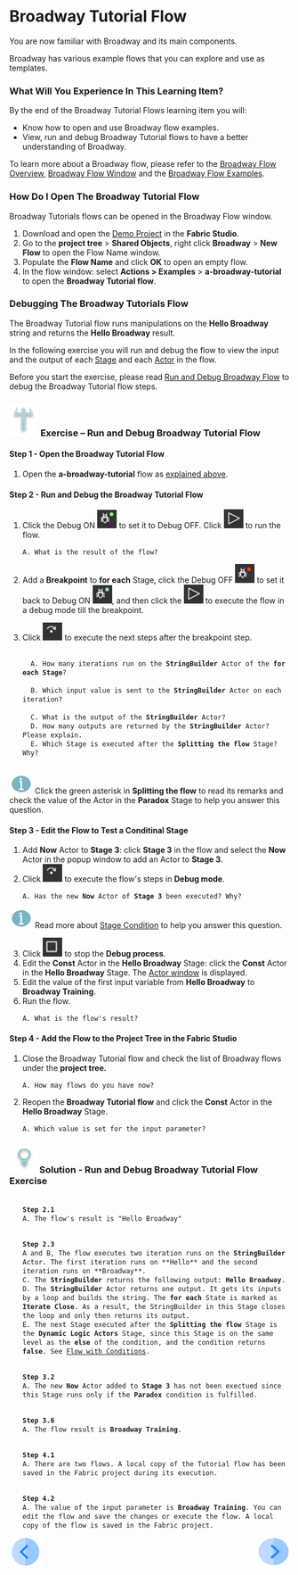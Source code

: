 # Broadway Tutorial Flow

You are now familiar with Broadway and its main components. 

Broadway has various example flows that you can explore and use as templates. 

### What Will You Experience In This Learning Item?

By the end of the Broadway Tutorial Flows learning item you will:

- Know how to open and use Broadway flow examples.
- View, run and debug Broadway Tutorial flows to have a better understanding of Broadway.

To learn more about a Broadway flow, please refer to the [Broadway Flow Overview](/articles/19_Broadway/02a_broadway_flow_overview.md), [Broadway Flow Window](/articles/19_Broadway/18_broadway_flow_window.md) and the [Broadway Flow Examples](/articles/19_Broadway/17_tutorial_and_flow_examples.md).

### How Do I Open The Broadway Tutorial Flow  

Broadway Tutorials flows can be opened in the Broadway Flow window.

1. Download and open the [Demo Project](/articles/demo_project) in the **Fabric Studio**. 
2. Go to the **project tree** > **Shared Objects**, right click **Broadway** > **New Flow** to open the Flow Name window.
3. Populate the **Flow Name** and click **OK** to open an empty flow.
4. In the flow window: select **Actions > Examples** > **a-broadway-tutorial** to open the **Broadway Tutorial flow**.

### Debugging The Broadway Tutorials Flow

The Broadway Tutorial flow runs manipulations on the **Hello Broadway** string and returns the **Hello Broadway** result.

In the following exercise you will run and debug the flow to view the input and the output of each [Stage](/articles/19_Broadway/19_broadway_flow_stages.md) and each [Actor](/articles/19_Broadway/03_broadway_actor.md) in the flow.


Before you start the exercise, please read [Run and Debug Broadway Flow](/articles/19_Broadway/25_broadway_flow_window_run_and_debug_flow.md) to debug the Broadway Tutorial flow steps.

###  ![](/academy/images/Exercise.png) **Exercise – Run and Debug Broadway Tutorial Flow**

#### Step 1 - Open the Broadway Tutorial Flow

1. Open the  **a-broadway-tutorial**  flow as [explained above](#how-do-i-open-the-broadway-tutorial-flow).

#### Step 2 - Run and Debug the Broadway Tutorial Flow
1. Click the Debug ON ![debug on](images/debug_on.png) to set it to Debug OFF. Click ![Run Flow](images/run_flow_icon.png) to run the flow.

  <ul>
  <pre><code>A. What is the result of the flow?</code></pre>
  </ul>



2. Add a  **Breakpoint** to **for each** Stage, click the Debug OFF ![debug off](images/debug_off.png) to set it back to Debug ON ![debug on](images/debug_on.png), and then click the ![Run Flow](images/run_flow_icon.png) to execute the flow in a debug mode till the breakpoint.

3. Click ![Debug Step](images/debug_step_icon.png) to execute the next steps after the breakpoint step.

  <ul>
  <pre><code>
  A. How many iterations run on the <strong>StringBuilder</strong> Actor of the <strong>for each Stage</strong>?<br>
  B. Which input value is sent to the <strong>StringBuilder</strong> Actor on each iteration?<br>
  C. What is the output of the <strong>StringBuilder</strong> Actor?
  D. How many outputs are returned by the <strong>StringBuilder</strong> Actor? Please explain.
  E. Which Stage is executed after the <strong>Splitting the flow</strong> Stage? Why?
  </code></pre>
  </ul>

  ![info](/academy/images/information.png) Click the green asterisk in **Splitting the flow** to read its remarks and check the value of the Actor in the **Paradox** Stage to help you answer this question.

  #### Step 3 - Edit the Flow to Test a Conditinal Stage

1. Add **Now** Actor to **Stage 3**: click **Stage 3** in the flow and select the **Now** Actor in the popup window to add an Actor to **Stage 3**.
2. Click ![Debug Step](images/debug_step_icon.png) to execute the flow's steps in **Debug mode**. 

  <ul>
  <pre><code>A. Has the new <strong>Now</strong> Actor of <strong>Stage 3</strong> been executed? Why?</code></pre>
  </ul>

 ![info](/academy/images/information.png) Read more about [Stage Condition](/articles/19_Broadway/02_broadway_high_level_components.md#stage-conditions) to help you answer this question.

3. Click ![Stop Debug](images/stop_debug_icon.png) to stop the **Debug process**. 
4. Edit the **Const** Actor in the **Hello Broadway** Stage:  click the **Const** Actor in the **Hello Broadway** Stage. The [Actor window](/articles/19_Broadway/03_broadway_actor_window.md) is displayed.
5. Edit the value of the first input variable from **Hello Broadway** to **Broadway Training**.
6. Run the flow. 

  <ul><pre><code>A. What is the flow's result?</code></pre></ul> 

 #### Step 4 - Add the Flow to the Project Tree in the Fabric Studio

1. Close the Broadway Tutorial flow and check the list of Broadway flows under the <strong>project tree.</strong>

<ul><pre><code>A. How may flows do you have now?</code></pre></ul>

2. Reopen the **Broadway Tutorial flow** and click the **Const** Actor in the <strong>Hello Broadway</strong> Stage.

<ul><pre><code>A. Which value is set for the input parameter?</code></pre></ul> 


### ![](/academy/images/Solution.png)Solution - Run and Debug Broadway Tutorial Flow Exercise 

 <ul>
 <pre><code> 
<strong>Step 2.1</strong>
A. The flow's result is "Hello Broadway"</code></pre>
 </ul>

<ul>
<pre><code>
<strong>Step 2.3</strong>
A and B, The flow executes two iteration runs on the <strong>StringBuilder</strong> Actor. The first iteration runs on **Hello** and the second iteration runs on **Broadway**.
C. The <strong>StringBuilder</strong> returns the following output: <strong>Hello Broadway</strong>.
D. The <strong>StringBuilder</strong> Actor returns one output. It gets its inputs by a loop and builds the string. The <strong>for each</strong> State is marked as <strong>Iterate Close</strong>. As a result, the StringBuilder in this Stage closes the loop and only then returns its output.
E. The next Stage executed after the <strong>Splitting the flow</strong> Stage is the <strong>Dynamic Logic Actors</strong> Stage, since this Stage is on the same level as the <strong>else</strong> of the condition, and the condition returns <strong>false</strong>. See <a href="/articles/19_Broadway/02a_broadway_flow_overview.md#flow-with-condition">Flow with Conditions</a>.
</code></pre>
</ul>

 <ul>
<pre><code>
<strong>Step 3.2</strong>
A. The new <strong>Now</strong> Actor added to <strong>Stage 3</strong> has not been exectued since this Stage runs only if the <strong>Paradox</strong> condition is fulfilled.</code></pre>
</ul>

<ul>
 <pre><code>
<strong>Step 3.6</strong> 
A. The flow result is <strong>Broadway Training</strong>.</code></pre>
</ul> 

<ul><pre><code>
<strong>Step 4.1</strong>
A. There are two flows. A local copy of the Tutorial flow has been saved in the Fabric project during its execution.</code></pre></ul>

<ul><pre><code>
<strong>Step 4.2</strong>
A. The value of the input parameter is <strong>Broadway Training</strong>. You can edit the flow and save the changes or execute the flow. A local copy of the flow is saved in the Fabric project. </code></pre></ul> 

[![Previous](/articles/images/Previous.png)](03_broadway_overview.md)[<img align="right" width="60" height="54" src="/articles/images/Next.png">](05_create_broadway_flow.md)
